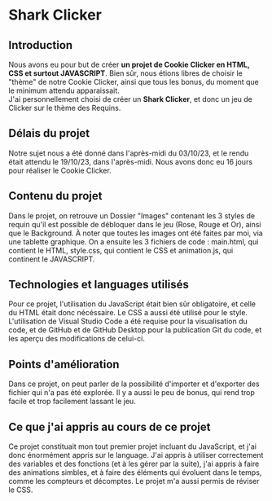 # Shark Clicker

## Introduction

Nous avons eu pour but de créer **un projet de Cookie Clicker en HTML, CSS et surtout JAVASCRIPT**. Bien sûr, nous étions libres de choisir le "thème" de notre Cookie Clicker, ainsi que tous les bonus, du moment que le minimum attendu apparaissait.  
J'ai personnellement choisi de créer un **Shark Clicker**, et donc un jeu de Clicker sur le thème des Requins.

## Délais du projet

Notre sujet nous a été donné dans l'après-midi du 03/10/23, et le rendu était attendu le 19/10/23, dans l'après-midi. Nous avons donc eu 16 jours pour réaliser le Cookie Clicker. 

## Contenu du projet

Dans le projet, on retrouve un Dossier "Images" contenant les 3 styles de requin qu'il est possible de débloquer dans le jeu (Rose, Rouge et Or), ainsi que le Background. À noter que toutes les images ont été faites par moi, via une tablette graphique. 
On a ensuite les 3 fichiers de code : main.html, qui contient le HTML, style.css, qui contient le CSS et animation.js, qui continent le JAVASCRIPT. 

## Technologies et languages utilisés

Pour ce projet, l'utilisation du JavaScript était bien sûr obligatoire, et celle du HTML était donc nécéssaire. Le CSS a aussi été utilisé pour le style. L'utilisation de Visual Studio Code a été requise pour la visualisation du code, et de GitHub et de GitHub Desktop pour la publication Git du code, et les aperçu des modifications de celui-ci. 

## Points d'amélioration

Dans ce projet, on peut parler de la possibilité d'importer et d'exporter des fichier qui n'a pas été explorée. Il y a aussi le peu de bonus, qui rend trop facile et trop facilement lassant le jeu. 

## Ce que j'ai appris au cours de ce projet

Ce projet constituait mon tout premier projet incluant du JavaScript, et j'ai donc énormément appris sur le language. J'ai appris à utiliser correctement des variables et des fonctions (et à les gérer par la suite), j'ai appris à faire des animations simbles, et à faire des éléments qui évoluent dans le temps, comme les compteurs et décomptes. Le projet m'a aussi permis de réviser le CSS. 